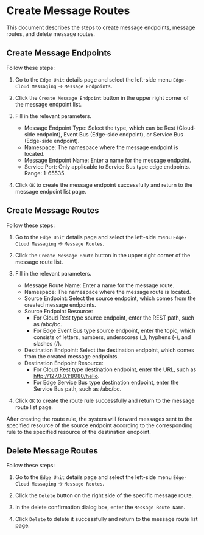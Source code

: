 # Create Message Routes

This document describes the steps to create message endpoints, message routes, and delete message routes.

## Create Message Endpoints

Follow these steps:

1. Go to the `Edge Unit` details page and select the left-side menu `Edge-Cloud Messaging` -> `Message Endpoints`.

2. Click the `Create Message Endpoint` button in the upper right corner of the message endpoint list.


3. Fill in the relevant parameters.

    - Message Endpoint Type: Select the type, which can be Rest (Cloud-side endpoint), Event Bus (Edge-side endpoint), or Service Bus (Edge-side endpoint).
    - Namespace: The namespace where the message endpoint is located.
    - Message Endpoint Name: Enter a name for the message endpoint.
    - Service Port: Only applicable to Service Bus type edge endpoints. Range: 1-65535.

4. Click `OK` to create the message endpoint successfully and return to the message endpoint list page.



## Create Message Routes

Follow these steps:

1. Go to the `Edge Unit` details page and select the left-side menu `Edge-Cloud Messaging` -> `Message Routes`.

2. Click the `Create Message Route` button in the upper right corner of the message route list.


3. Fill in the relevant parameters.

    - Message Route Name: Enter a name for the message route.
    - Namespace: The namespace where the message route is located.
    - Source Endpoint: Select the source endpoint, which comes from the created message endpoints.
    - Source Endpoint Resource:
        - For Cloud Rest type source endpoint, enter the REST path, such as /abc/bc.
        - For Edge Event Bus type source endpoint, enter the topic, which consists of letters, numbers, underscores (_), hyphens (-), and slashes (/).
    - Destination Endpoint: Select the destination endpoint, which comes from the created message endpoints.
    - Destination Endpoint Resource:
        - For Cloud Rest type destination endpoint, enter the URL, such as http://127.0.0.1:8080/hello.
        - For Edge Service Bus type destination endpoint, enter the Service Bus path, such as /abc/bc.


4. Click `OK` to create the route rule successfully and return to the message route list page.

After creating the route rule, the system will forward messages sent to the specified resource of the source endpoint according to the corresponding rule to the specified resource of the destination endpoint.

## Delete Message Routes

Follow these steps:

1. Go to the `Edge Unit` details page and select the left-side menu `Edge-Cloud Messaging` -> `Message Routes`.

2. Click the `Delete` button on the right side of the specific message route.

3. In the delete confirmation dialog box, enter the `Message Route Name`.

4. Click `Delete` to delete it successfully and return to the message route list page.

